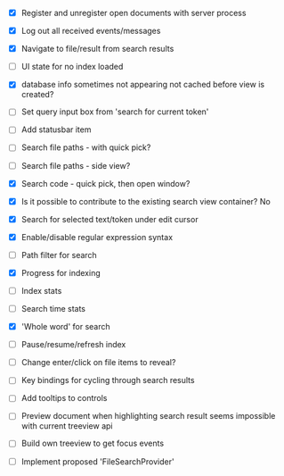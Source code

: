 - [x] Register and unregister open documents with server process 
- [x] Log out all received events/messages 
- [x] Navigate to file/result from search results
- [ ] UI state for no index loaded 
- [x] database info sometimes not appearing 
    not cached before view is created?
- [ ] Set query input box from 'search for current token'
- [ ] Add statusbar item 
- [ ] Search file paths - with quick pick?
- [ ] Search file paths - side view?
- [x] Search code - quick pick, then open window? 
 - [x] Is it possible to contribute to the existing search view container? 
    No
- [x] Search for selected text/token under edit cursor
- [x] Enable/disable regular expression syntax
- [ ] Path filter for search 
- [x] Progress for indexing 
- [ ] Index stats
- [ ] Search time stats 
- [x] 'Whole word' for search 
- [ ] Pause/resume/refresh index 
- [ ] Change enter/click on file items to reveal?
- [ ] Key bindings for cycling through search results 
- [ ] Add tooltips to controls
- [ ] Preview document when highlighting search result 
    seems impossible with current treeview api 

- [ ] Build own treeview to get focus events 
- [ ] Implement proposed 'FileSearchProvider' 